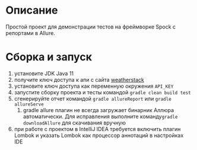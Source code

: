 # Описание
Простой проект для демонстрации тестов на фреймворке Spock с репортами в Allure. 

# Сборка и запуск
1. установите JDK Java 11
1. получите ключ доступа к апи с сайта [weatherstack](weatherstack.com)
1. установите ключ доступа как переменную окружения `API_KEY`
1. запустите сборку проекта и тесты командой `gradle clean build test`
1. сгенерируйте отчет командой `gradle allureReport` или `gradle allureServe`
    1. gradle allure плагин не всегда загружает бинарник Аллюра автоматически. Для исправления выполните команду`gradle downloadAllure` для скачивания вручную
1. при работе с проектом в IntelliJ IDEA требуется включить плагин Lombok и указать Lombok как процессор аннотаций в настройках IDE
